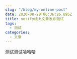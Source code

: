 ```yaml
---
slug: "/blog/my-online-post"
date: 2020-08-28T06:36:26.895Z
title: netify线上文章发布测试
tags:
  - 测试
categories:
  - 文章
---
```

测试测试哈哈哈